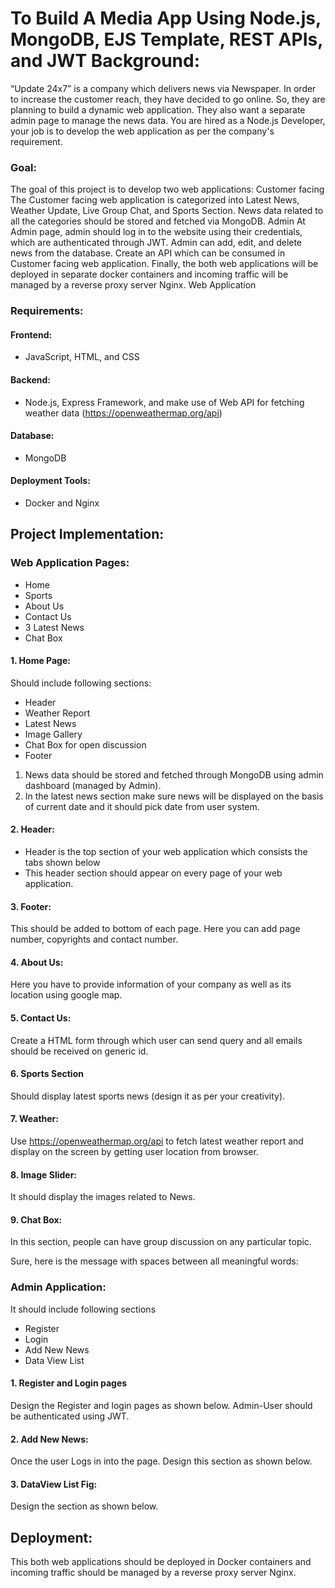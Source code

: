 
# To Build A Media App Using Node.js, MongoDB, EJS Template, REST APIs, and JWT Background: 
“Update 24x7” is a company which delivers news via Newspaper. In order to increase the customer reach, they have decided to go online. 
So, they are planning to build a dynamic web application. They also want a separate admin page to manage the news data. 
You are hired as a Node.js Developer, your job is to develop the web application as per the company's requirement. 

### Goal: 
The goal of this project is to develop two web applications: Customer facing The Customer facing web application is categorized into Latest News, Weather Update, Live Group Chat, and Sports Section. 
News data related to all the categories should be stored and fetched via MongoDB. Admin At Admin page, admin should log in to the website using their credentials, which are authenticated through JWT. 
Admin can add, edit, and delete news from the database. Create an API which can be consumed in Customer facing web application. 
Finally, the both web applications will be deployed in separate docker containers and incoming traffic will be managed by a reverse proxy server Nginx. Web Application 

### Requirements:  
#### Frontend: 
- JavaScript, HTML, and CSS 
#### Backend: 
- Node.js, Express Framework, and make use of Web API for fetching weather data (https://openweathermap.org/api) 
#### Database: 
- MongoDB 
#### Deployment Tools: 
- Docker and Nginx 

## Project Implementation: 
### Web Application Pages: 
- Home
- Sports
- About Us
- Contact Us
- 3 Latest News
- Chat Box

#### 1. Home Page: 
Should include following sections:
  - Header
  - Weather Report
  - Latest News
  - Image Gallery
  - Chat Box for open discussion
  -  Footer

1. News data should be stored and fetched through MongoDB using admin dashboard (managed by Admin).
2. In the latest news section make sure news will be displayed on the basis of current date and it should pick date from user system.

#### 2. Header:
- Header is the top section of your web application which consists the tabs shown below
- This header section should appear on every page of your web application.

#### 3. Footer:
This should be added to bottom of each page. Here you can add page number, copyrights and contact number.

#### 4. About Us: 
Here you have to provide information of your company as well as its location using google map.

#### 5. Contact Us: 
Create a HTML form through which user can send query and all emails should be received on generic id.

#### 6. Sports Section 
Should display latest sports news (design it as per your creativity).

#### 7. Weather: 
Use https://openweathermap.org/api to fetch latest weather report and display on the screen by getting user location from browser.

#### 8. Image Slider: 
It should display the images related to News.

#### 9. Chat Box: 
In this section, people can have group discussion on any particular topic.

Sure, here is the message with spaces between all meaningful words:

### Admin Application: 
It should include following sections 
- Register
- Login
- Add New News
- Data View List

#### 1. Register and Login pages 
Design the Register and login pages as shown below. Admin-User should be authenticated using JWT.

#### 2. Add New News: 
Once the user Logs in into the page. Design this section as shown below.

#### 3. DataView List Fig:
Design the section as shown below.

## Deployment: 
This both web applications should be deployed in Docker containers and incoming traffic should be managed by a reverse proxy server Nginx.
